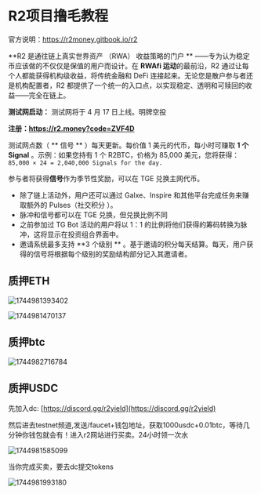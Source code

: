 # R2项目撸毛教程

官方说明：https://r2money.gitbook.io/r2

**R2 是通往链上真实世界资产 （RWA） 收益策略的门户 ** ——专为认为稳定币应该做的不仅仅是保值的用户而设计。在 **RWAfi 运动**的最前沿，R2 通过让每个人都能获得机构级收益，将传统金融和 DeFi 连接起来。无论您是散户参与者还是机构配置者，R2 都提供了一个统一的入口点，以实现稳定、透明和可赎回的收益——完全在链上。

**测试网启动：** 测试网将于 4 月 17 日上线。明牌空投

**注册：https://r2.money?code=ZVF4D**

测试网点数（ ** 信号 ** ）每天更新。每价值 1 美元的代币，每小时可赚取  **1 个 Signal** 。示例：如果您持有 1 个 R2BTC，价格为 85,000 美元，您将获得： `85,000 × 24 = 2,040,000 Signals for the day.`

参与者将获得**信号**作为季节性奖励，可以在 TGE 兑换主网代币。

* 除了链上活动外，用户还可以通过 Galxe、Inspire 和其他平台完成任务来赚取额外的 Pulses（社交积分 ）。
* 脉冲和信号都可以在 TGE 兑换，但兑换比例不同
* 之前参加过 TG Bot 活动的用户将以 1：1 的比例将他们获得的筹码转换为脉冲，这将显示在投资组合界面中。
* 邀请系统最多支持  **3 个级别 ** 。基于邀请的积分每天结算。每天，用户获得的信号将根据每个级别的奖励结构部分记入其邀请者。

## 质押ETH

![1744981393402](image/r2/1744981393402.png)

![1744981470137](image/r2/1744981470137.png)

## 质押btc

![1744982716784](image/r2/1744982716784.png)

## 质押USDC

先加入dc: [https://discord.gg/r2yield](https://discord.gg/r2yield)

然后进去testnet频道,发送/faucet+钱包地址，获取1000usdc+0.01btc，等待几分钟你钱包就会有！进入r2网站进行买卖。24小时领一次水

![1744981585099](image/r2/1744981585099.png)

当你完成买卖，要去dc提交tokens

![1744981993180](image/r2/1744981993180.png)
